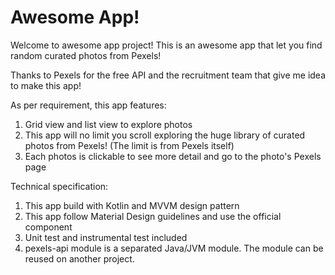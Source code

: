 # Awesome App!

Welcome to awesome app project! This is an awesome app that let you find random curated photos from Pexels!

Thanks to Pexels for the free API and the recruitment team that give me idea to make this app!

As per requirement, this app features:

1. Grid view and list view to explore photos
2. This app will no limit you scroll exploring the huge library of curated photos from Pexels! (The limit is from Pexels itself)
3. Each photos is clickable to see more detail and go to the photo's Pexels page

Technical specification:
1. This app build with Kotlin and MVVM design pattern
2. This app follow Material Design guidelines and use the official component
3. Unit test and instrumental test included
4. pexels-api module is a separated Java/JVM module. The module can be reused on another project.